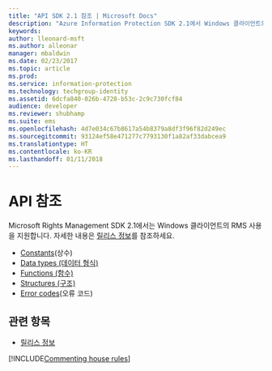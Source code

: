 ```yaml
---
title: "API SDK 2.1 참조 | Microsoft Docs"
description: "Azure Information Protection SDK 2.1에서 Windows 클라이언트의 RMS 사용을 지원합니다."
keywords: 
author: lleonard-msft
ms.author: alleonar
manager: mbaldwin
ms.date: 02/23/2017
ms.topic: article
ms.prod: 
ms.service: information-protection
ms.technology: techgroup-identity
ms.assetid: 6dcfa840-026b-4728-b53c-2c9c730fcf84
audience: developer
ms.reviewer: shubhamp
ms.suite: ems
ms.openlocfilehash: 4d7e034c67b8617a54b8379a8df3f96f82d249ec
ms.sourcegitcommit: 93124ef58e471277c7793130f1a82af33dabcea9
ms.translationtype: HT
ms.contentlocale: ko-KR
ms.lasthandoff: 01/11/2018
---
```

# <a name="api-reference"></a>API 참조

Microsoft Rights Management SDK 2.1에서는 Windows 클라이언트의 RMS 사용을 지원합니다. 자세한 내용은 [릴리스 정보](release-notes-rtm.md)를 참조하세요.
- [Constants](https://msdn.microsoft.com/library/hh535291.aspx)(상수)
- [Data types (데이터 형식)](https://msdn.microsoft.com/library/hh535288.aspx)
- [Functions (함수)](https://msdn.microsoft.com/library/hh535289.aspx)
- [Structures (구조)](https://msdn.microsoft.com/library/hh535294.aspx)
- [Error codes](https://msdn.microsoft.com/library/hh535248.aspx)(오류 코드)



## <a name="related-topics"></a>관련 항목

* [릴리스 정보](release-notes-rtm.md)

[!INCLUDE[Commenting house rules](../includes/houserules.md)]